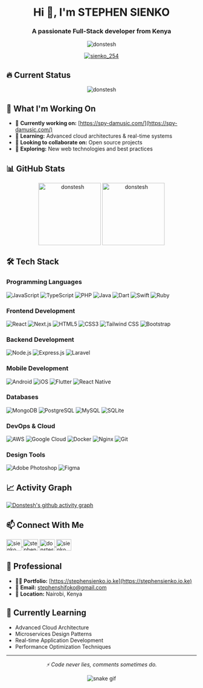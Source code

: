 <h1 align="center">Hi 👋, I'm STEPHEN SIENKO</h1>
<h3 align="center">A passionate Full-Stack developer from Kenya</h3>

<p align="center">
  <img src="https://komarev.com/ghpvc/?username=donstesh&label=Profile%20views&color=0e75b6&style=flat" alt="donstesh" />
</p>

<p align="center">
  <a href="https://twitter.com/sienko_254" target="blank">
    <img src="https://img.shields.io/twitter/follow/sienko_254?logo=x&style=for-the-badge" alt="sienko_254" />
  </a>
</p>

## 🔥 Current Status

<p align="center">
  <img align="center" src="https://github-readme-streak-stats.herokuapp.com/?user=donstesh&theme=dark" alt="donstesh" />
</p>

## 🚀 What I'm Working On

- 🔭 **Currently working on:** [https://spy-damusic.com/](https://spy-damusic.com/)
- 🌱 **Learning:** Advanced cloud architectures & real-time systems
- 👯 **Looking to collaborate on:** Open source projects
- 🤔 **Exploring:** New web technologies and best practices

## 📊 GitHub Stats

<p align="center">
  <img align="center" src="https://github-readme-stats.vercel.app/api?username=donstesh&show_icons=true&locale=en&theme=radical" alt="donstesh" height="165" />
  <img align="center" src="https://github-readme-stats.vercel.app/api/top-langs/?username=donstesh&layout=compact&theme=radical&langs_count=8" alt="donstesh" height="165" />
</p>

## 🛠️ Tech Stack

### Programming Languages
![JavaScript](https://img.shields.io/badge/-JavaScript-F7DF1E?style=flat-square&logo=javascript&logoColor=black)
![TypeScript](https://img.shields.io/badge/-TypeScript-3178C6?style=flat-square&logo=typescript&logoColor=white)
![PHP](https://img.shields.io/badge/-PHP-777BB4?style=flat-square&logo=php&logoColor=white)
![Java](https://img.shields.io/badge/-Java-007396?style=flat-square&logo=java&logoColor=white)
![Dart](https://img.shields.io/badge/-Dart-0175C2?style=flat-square&logo=dart&logoColor=white)
![Swift](https://img.shields.io/badge/-Swift-F05138?style=flat-square&logo=swift&logoColor=white)
![Ruby](https://img.shields.io/badge/-Ruby-CC342D?style=flat-square&logo=ruby&logoColor=white)

### Frontend Development
![React](https://img.shields.io/badge/-React-61DAFB?style=flat-square&logo=react&logoColor=black)
![Next.js](https://img.shields.io/badge/-Next.js-000000?style=flat-square&logo=next.js&logoColor=white)
![HTML5](https://img.shields.io/badge/-HTML5-E34F26?style=flat-square&logo=html5&logoColor=white)
![CSS3](https://img.shields.io/badge/-CSS3-1572B6?style=flat-square&logo=css3&logoColor=white)
![Tailwind CSS](https://img.shields.io/badge/-Tailwind_CSS-38B2AC?style=flat-square&logo=tailwind-css&logoColor=white)
![Bootstrap](https://img.shields.io/badge/-Bootstrap-7952B3?style=flat-square&logo=bootstrap&logoColor=white)

### Backend Development
![Node.js](https://img.shields.io/badge/-Node.js-339933?style=flat-square&logo=node.js&logoColor=white)
![Express.js](https://img.shields.io/badge/-Express.js-000000?style=flat-square&logo=express&logoColor=white)
![Laravel](https://img.shields.io/badge/-Laravel-FF2D20?style=flat-square&logo=laravel&logoColor=white)

### Mobile Development
![Android](https://img.shields.io/badge/-Android-3DDC84?style=flat-square&logo=android&logoColor=white)
![iOS](https://img.shields.io/badge/-iOS-000000?style=flat-square&logo=ios&logoColor=white)
![Flutter](https://img.shields.io/badge/-Flutter-02569B?style=flat-square&logo=flutter&logoColor=white)
![React Native](https://img.shields.io/badge/-React_Native-61DAFB?style=flat-square&logo=react&logoColor=black)

### Databases
![MongoDB](https://img.shields.io/badge/-MongoDB-47A248?style=flat-square&logo=mongodb&logoColor=white)
![PostgreSQL](https://img.shields.io/badge/-PostgreSQL-336791?style=flat-square&logo=postgresql&logoColor=white)
![MySQL](https://img.shields.io/badge/-MySQL-4479A1?style=flat-square&logo=mysql&logoColor=white)
![SQLite](https://img.shields.io/badge/-SQLite-003B57?style=flat-square&logo=sqlite&logoColor=white)

### DevOps & Cloud
![AWS](https://img.shields.io/badge/-AWS-232F3E?style=flat-square&logo=amazon-aws&logoColor=white)
![Google Cloud](https://img.shields.io/badge/-Google_Cloud-4285F4?style=flat-square&logo=google-cloud&logoColor=white)
![Docker](https://img.shields.io/badge/-Docker-2496ED?style=flat-square&logo=docker&logoColor=white)
![Nginx](https://img.shields.io/badge/-Nginx-009639?style=flat-square&logo=nginx&logoColor=white)
![Git](https://img.shields.io/badge/-Git-F05032?style=flat-square&logo=git&logoColor=white)

### Design Tools
![Adobe Photoshop](https://img.shields.io/badge/-Photoshop-31A8FF?style=flat-square&logo=adobe-photoshop&logoColor=white)
![Figma](https://img.shields.io/badge/-Figma-F24E1E?style=flat-square&logo=figma&logoColor=white)

## 📈 Activity Graph

[![Donstesh's github activity graph](https://github-readme-activity-graph.vercel.app/graph?username=donstesh&theme=react-dark)](https://github.com/donstesh)

## 📫 Connect With Me

<p align="left">
  <a href="https://twitter.com/sienko_254" target="blank">
    <img align="center" src="https://raw.githubusercontent.com/rahuldkjain/github-profile-readme-generator/master/src/images/icons/Social/x.svg" alt="sienko_254" height="30" width="40" />
  </a>
  <a href="https://linkedin.com/in/stephen-shifoko" target="blank">
    <img align="center" src="https://raw.githubusercontent.com/rahuldkjain/github-profile-readme-generator/master/src/images/icons/Social/linked-in-alt.svg" alt="stephen-shifoko" height="30" width="40" />
  </a>
  <a href="https://fb.com/donstesh" target="blank">
    <img align="center" src="https://raw.githubusercontent.com/rahuldkjain/github-profile-readme-generator/master/src/images/icons/Social/facebook.svg" alt="donstesh" height="30" width="40" />
  </a>
  <a href="https://instagram.com/sienko_254" target="blank">
    <img align="center" src="https://raw.githubusercontent.com/rahuldkjain/github-profile-readme-generator/master/src/images/icons/Social/instagram.svg" alt="sienko_254" height="30" width="40" />
  </a>
</p>

## 💼 Professional

- 👨‍💻 **Portfolio:** [https://stephensienko.io.ke](https://stephensienko.io.ke)
- 📧 **Email:** stephenshifoko@gmail.com
- 📍 **Location:** Nairobi, Kenya

## 🎯 Currently Learning

- Advanced Cloud Architecture
- Microservices Design Patterns
- Real-time Application Development
- Performance Optimization Techniques

---

<p align="center">
  <i>⚡ Code never lies, comments sometimes do.</i>
</p>

<p align="center">
  <img src="https://github.com/donstesh/donstesh/raw/output/github-contribution-grid-snake.svg" alt="snake gif" />
</p>
